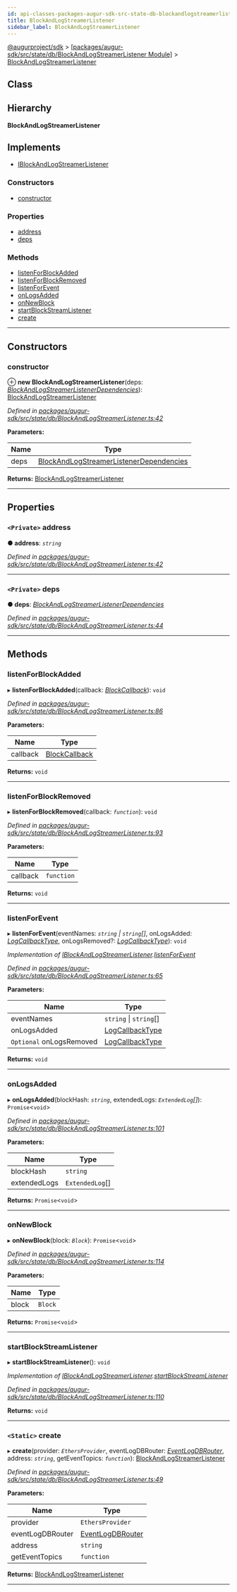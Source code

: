 ```yaml
---
id: api-classes-packages-augur-sdk-src-state-db-blockandlogstreamerlistener-blockandlogstreamerlistener
title: BlockAndLogStreamerListener
sidebar_label: BlockAndLogStreamerListener
---
```


[@augurproject/sdk](api-readme.md) > [[packages/augur-sdk/src/state/db/BlockAndLogStreamerListener Module]](api-modules-packages-augur-sdk-src-state-db-blockandlogstreamerlistener-module.md) > [BlockAndLogStreamerListener](api-classes-packages-augur-sdk-src-state-db-blockandlogstreamerlistener-blockandlogstreamerlistener.md)

## Class

## Hierarchy

**BlockAndLogStreamerListener**

## Implements

* [IBlockAndLogStreamerListener](api-interfaces-packages-augur-sdk-src-state-db-blockandlogstreamerlistener-iblockandlogstreamerlistener.md)

### Constructors

* [constructor](api-classes-packages-augur-sdk-src-state-db-blockandlogstreamerlistener-blockandlogstreamerlistener.md#constructor)

### Properties

* [address](api-classes-packages-augur-sdk-src-state-db-blockandlogstreamerlistener-blockandlogstreamerlistener.md#address)
* [deps](api-classes-packages-augur-sdk-src-state-db-blockandlogstreamerlistener-blockandlogstreamerlistener.md#deps)

### Methods

* [listenForBlockAdded](api-classes-packages-augur-sdk-src-state-db-blockandlogstreamerlistener-blockandlogstreamerlistener.md#listenforblockadded)
* [listenForBlockRemoved](api-classes-packages-augur-sdk-src-state-db-blockandlogstreamerlistener-blockandlogstreamerlistener.md#listenforblockremoved)
* [listenForEvent](api-classes-packages-augur-sdk-src-state-db-blockandlogstreamerlistener-blockandlogstreamerlistener.md#listenforevent)
* [onLogsAdded](api-classes-packages-augur-sdk-src-state-db-blockandlogstreamerlistener-blockandlogstreamerlistener.md#onlogsadded)
* [onNewBlock](api-classes-packages-augur-sdk-src-state-db-blockandlogstreamerlistener-blockandlogstreamerlistener.md#onnewblock)
* [startBlockStreamListener](api-classes-packages-augur-sdk-src-state-db-blockandlogstreamerlistener-blockandlogstreamerlistener.md#startblockstreamlistener)
* [create](api-classes-packages-augur-sdk-src-state-db-blockandlogstreamerlistener-blockandlogstreamerlistener.md#create)

---

## Constructors

<a id="constructor"></a>

###  constructor

⊕ **new BlockAndLogStreamerListener**(deps: *[BlockAndLogStreamerListenerDependencies](api-interfaces-packages-augur-sdk-src-state-db-blockandlogstreamerlistener-blockandlogstreamerlistenerdependencies.md)*): [BlockAndLogStreamerListener](api-classes-packages-augur-sdk-src-state-db-blockandlogstreamerlistener-blockandlogstreamerlistener.md)

*Defined in [packages/augur-sdk/src/state/db/BlockAndLogStreamerListener.ts:42](https://github.com/AugurProject/augur/blob/0ea8996003/packages/augur-sdk/src/state/db/BlockAndLogStreamerListener.ts#L42)*

**Parameters:**

| Name | Type |
| ------ | ------ |
| deps | [BlockAndLogStreamerListenerDependencies](api-interfaces-packages-augur-sdk-src-state-db-blockandlogstreamerlistener-blockandlogstreamerlistenerdependencies.md) |

**Returns:** [BlockAndLogStreamerListener](api-classes-packages-augur-sdk-src-state-db-blockandlogstreamerlistener-blockandlogstreamerlistener.md)

___

## Properties

<a id="address"></a>

### `<Private>` address

**● address**: *`string`*

*Defined in [packages/augur-sdk/src/state/db/BlockAndLogStreamerListener.ts:42](https://github.com/AugurProject/augur/blob/0ea8996003/packages/augur-sdk/src/state/db/BlockAndLogStreamerListener.ts#L42)*

___
<a id="deps"></a>

### `<Private>` deps

**● deps**: *[BlockAndLogStreamerListenerDependencies](api-interfaces-packages-augur-sdk-src-state-db-blockandlogstreamerlistener-blockandlogstreamerlistenerdependencies.md)*

*Defined in [packages/augur-sdk/src/state/db/BlockAndLogStreamerListener.ts:44](https://github.com/AugurProject/augur/blob/0ea8996003/packages/augur-sdk/src/state/db/BlockAndLogStreamerListener.ts#L44)*

___

## Methods

<a id="listenforblockadded"></a>

###  listenForBlockAdded

▸ **listenForBlockAdded**(callback: *[BlockCallback](api-modules-packages-augur-sdk-src-state-db-blockandlogstreamerlistener-module.md#blockcallback)*): `void`

*Defined in [packages/augur-sdk/src/state/db/BlockAndLogStreamerListener.ts:86](https://github.com/AugurProject/augur/blob/0ea8996003/packages/augur-sdk/src/state/db/BlockAndLogStreamerListener.ts#L86)*

**Parameters:**

| Name | Type |
| ------ | ------ |
| callback | [BlockCallback](api-modules-packages-augur-sdk-src-state-db-blockandlogstreamerlistener-module.md#blockcallback) |

**Returns:** `void`

___
<a id="listenforblockremoved"></a>

###  listenForBlockRemoved

▸ **listenForBlockRemoved**(callback: *`function`*): `void`

*Defined in [packages/augur-sdk/src/state/db/BlockAndLogStreamerListener.ts:93](https://github.com/AugurProject/augur/blob/0ea8996003/packages/augur-sdk/src/state/db/BlockAndLogStreamerListener.ts#L93)*

**Parameters:**

| Name | Type |
| ------ | ------ |
| callback | `function` |

**Returns:** `void`

___
<a id="listenforevent"></a>

###  listenForEvent

▸ **listenForEvent**(eventNames: *`string` \| `string`[]*, onLogsAdded: *[LogCallbackType](api-modules-packages-augur-sdk-src-state-db-blockandlogstreamerlistener-module.md#logcallbacktype)*, onLogsRemoved?: *[LogCallbackType](api-modules-packages-augur-sdk-src-state-db-blockandlogstreamerlistener-module.md#logcallbacktype)*): `void`

*Implementation of [IBlockAndLogStreamerListener](api-interfaces-packages-augur-sdk-src-state-db-blockandlogstreamerlistener-iblockandlogstreamerlistener.md).[listenForEvent](api-interfaces-packages-augur-sdk-src-state-db-blockandlogstreamerlistener-iblockandlogstreamerlistener.md#listenforevent)*

*Defined in [packages/augur-sdk/src/state/db/BlockAndLogStreamerListener.ts:65](https://github.com/AugurProject/augur/blob/0ea8996003/packages/augur-sdk/src/state/db/BlockAndLogStreamerListener.ts#L65)*

**Parameters:**

| Name | Type |
| ------ | ------ |
| eventNames | `string` \| `string`[] |
| onLogsAdded | [LogCallbackType](api-modules-packages-augur-sdk-src-state-db-blockandlogstreamerlistener-module.md#logcallbacktype) |
| `Optional` onLogsRemoved | [LogCallbackType](api-modules-packages-augur-sdk-src-state-db-blockandlogstreamerlistener-module.md#logcallbacktype) |

**Returns:** `void`

___
<a id="onlogsadded"></a>

###  onLogsAdded

▸ **onLogsAdded**(blockHash: *`string`*, extendedLogs: *`ExtendedLog`[]*): `Promise`<`void`>

*Defined in [packages/augur-sdk/src/state/db/BlockAndLogStreamerListener.ts:101](https://github.com/AugurProject/augur/blob/0ea8996003/packages/augur-sdk/src/state/db/BlockAndLogStreamerListener.ts#L101)*

**Parameters:**

| Name | Type |
| ------ | ------ |
| blockHash | `string` |
| extendedLogs | `ExtendedLog`[] |

**Returns:** `Promise`<`void`>

___
<a id="onnewblock"></a>

###  onNewBlock

▸ **onNewBlock**(block: *`Block`*): `Promise`<`void`>

*Defined in [packages/augur-sdk/src/state/db/BlockAndLogStreamerListener.ts:114](https://github.com/AugurProject/augur/blob/0ea8996003/packages/augur-sdk/src/state/db/BlockAndLogStreamerListener.ts#L114)*

**Parameters:**

| Name | Type |
| ------ | ------ |
| block | `Block` |

**Returns:** `Promise`<`void`>

___
<a id="startblockstreamlistener"></a>

###  startBlockStreamListener

▸ **startBlockStreamListener**(): `void`

*Implementation of [IBlockAndLogStreamerListener](api-interfaces-packages-augur-sdk-src-state-db-blockandlogstreamerlistener-iblockandlogstreamerlistener.md).[startBlockStreamListener](api-interfaces-packages-augur-sdk-src-state-db-blockandlogstreamerlistener-iblockandlogstreamerlistener.md#startblockstreamlistener)*

*Defined in [packages/augur-sdk/src/state/db/BlockAndLogStreamerListener.ts:110](https://github.com/AugurProject/augur/blob/0ea8996003/packages/augur-sdk/src/state/db/BlockAndLogStreamerListener.ts#L110)*

**Returns:** `void`

___
<a id="create"></a>

### `<Static>` create

▸ **create**(provider: *`EthersProvider`*, eventLogDBRouter: *[EventLogDBRouter](api-classes-packages-augur-sdk-src-state-db-eventlogdbrouter-eventlogdbrouter.md)*, address: *`string`*, getEventTopics: *`function`*): [BlockAndLogStreamerListener](api-classes-packages-augur-sdk-src-state-db-blockandlogstreamerlistener-blockandlogstreamerlistener.md)

*Defined in [packages/augur-sdk/src/state/db/BlockAndLogStreamerListener.ts:49](https://github.com/AugurProject/augur/blob/0ea8996003/packages/augur-sdk/src/state/db/BlockAndLogStreamerListener.ts#L49)*

**Parameters:**

| Name | Type |
| ------ | ------ |
| provider | `EthersProvider` |
| eventLogDBRouter | [EventLogDBRouter](api-classes-packages-augur-sdk-src-state-db-eventlogdbrouter-eventlogdbrouter.md) |
| address | `string` |
| getEventTopics | `function` |

**Returns:** [BlockAndLogStreamerListener](api-classes-packages-augur-sdk-src-state-db-blockandlogstreamerlistener-blockandlogstreamerlistener.md)

___

